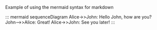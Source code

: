 

Example of using the mermaid syntax for markdown

::: mermaid
sequenceDiagram
    Alice->>John: Hello John, how are you?
    John-->>Alice: Great!
    Alice->>John: See you later!
:::

